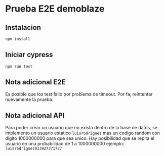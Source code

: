 # Prueba E2E demoblaze
## Instalacion
```bash
npm install
```

## Iniciar cypress
```bash
npm run test
```

## Nota adicional E2E
Es posible que los test fallo por problema de timeout.
Por fa, reintentar nuevamente la prueba.

## Nota adicional API
Para poder crear un usuario que no exista dentro de la base de datos, se implemento un usuario estatico `luisrodriguez` mas un codigo random con digito 1000000000 para que sea unico. Hay posibilidad que se repita el usuario en una probabilidad de 1 a 1000000000
ejemplo: `luisrodriguez013927371727`